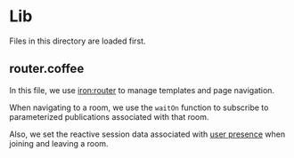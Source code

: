 # Lib
Files in this directory are loaded first.

## router.coffee
In this file, we use [iron:router](https://github.com/eventedmind/iron-router/) to manage templates
and page navigation.

When navigating to a room, we use the `waitOn` function to subscribe to parameterized publications associated with that room.

Also, we set the reactive session data associated with [user presence](https://github.com/dpid/meteor-user-presence/) when joining and leaving a room.
